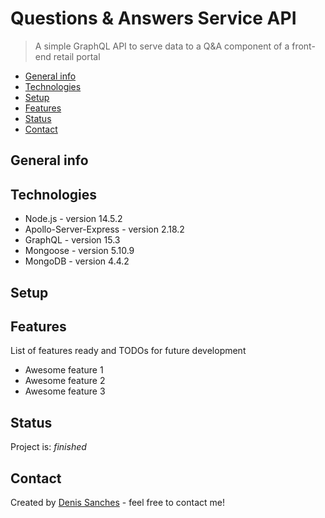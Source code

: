 # Questions & Answers Service API
> A simple GraphQL API to serve data to a Q&A component of a front-end retail portal

* [General info](#general-info)
* [Technologies](#technologies)
* [Setup](#setup)
* [Features](#features)
* [Status](#status)
* [Contact](#contact)

## General info


## Technologies
* Node.js - version 14.5.2
* Apollo-Server-Express - version 2.18.2
* GraphQL - version 15.3
* Mongoose - version 5.10.9
* MongoDB - version 4.4.2

## Setup


## Features
List of features ready and TODOs for future development
* Awesome feature 1
* Awesome feature 2
* Awesome feature 3

## Status
Project is: _finished_

## Contact
Created by [Denis Sanches](https://github.com/efir-tractatus) - feel free to contact me!
